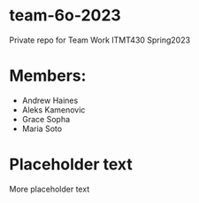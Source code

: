 # team-6o-2023
Private repo for Team Work ITMT430 Spring2023

# Members:
- Andrew Haines
- Aleks Kamenovic
- Grace Sopha
- Maria Soto

# Placeholder text
  More placeholder text
